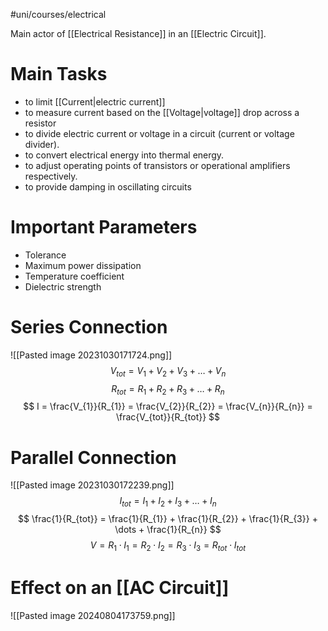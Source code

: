 #uni/courses/electrical 

Main actor of [[Electrical Resistance]] in an [[Electric Circuit]].

# Main Tasks

- to limit [[Current|electric current]]
- to measure current based on the [[Voltage|voltage]] drop across a resistor
- to divide electric current or voltage in a circuit (current or voltage divider).
- to convert electrical energy into thermal energy.
- to adjust operating points of transistors or operational amplifiers respectively.
- to provide damping in oscillating circuits

# Important Parameters

- Tolerance
- Maximum power dissipation
- Temperature coefficient
- Dielectric strength

# Series Connection

![[Pasted image 20231030171724.png]]
$$
V_{tot} = V_{1} + V_{2} + V_{3} + \dots + V_{n}
$$
$$
R_{tot} = R_{1} + R_{2} + R_{3} + \dots + R_{n}
$$
$$
I = \frac{V_{1}}{R_{1}} = \frac{V_{2}}{R_{2}} = \frac{V_{n}}{R_{n}} = \frac{V_{tot}}{R_{tot}}
$$

# Parallel Connection

![[Pasted image 20231030172239.png]]
$$
I_{tot} = I_{1} + I_{2} + I_{3} + \dots + I_{n}
$$
$$
\frac{1}{R_{tot}} = \frac{1}{R_{1}} + \frac{1}{R_{2}} + \frac{1}{R_{3}} + \dots + \frac{1}{R_{n}}
$$
$$
V = R_{1} \cdot I_{1} = R_{2} \cdot I_{2} = R_{3} \cdot I_{3} = R_{tot} \cdot I_{tot}
$$

# Effect on an [[AC Circuit]]

![[Pasted image 20240804173759.png]]